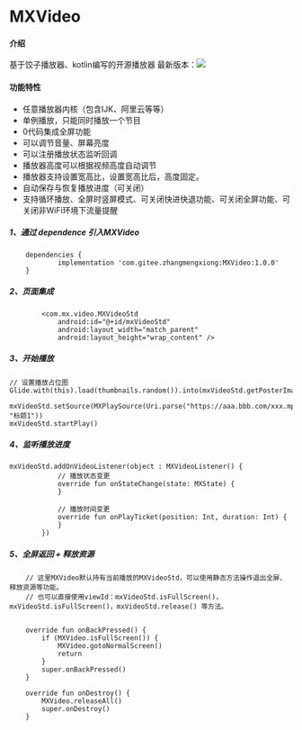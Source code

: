 # MXVideo

#### 介绍
基于饺子播放器、kotlin编写的开源播放器
最新版本：[![](https://jitpack.io/v/com.gitee.zhangmengxiong/MXVideo.svg)](https://jitpack.io/#com.gitee.zhangmengxiong/MXVideo)

#### 功能特性
- 任意播放器内核（包含IJK、阿里云等等）
- 单例播放，只能同时播放一个节目
- 0代码集成全屏功能
- 可以调节音量、屏幕亮度
- 可以注册播放状态监听回调
- 播放器高度可以根据视频高度自动调节
- 播放器支持设置宽高比，设置宽高比后，高度固定。
- 自动保存与恢复播放进度（可关闭）
- 支持循环播放、全屏时竖屏模式、可关闭快进快退功能、可关闭全屏功能、可关闭非WiFi环境下流量提醒

##### 1、通过 dependence 引入MXVideo
```
    dependencies {
	        implementation 'com.gitee.zhangmengxiong:MXVideo:1.0.0'
    }
```

##### 2、页面集成
```
        <com.mx.video.MXVideoStd
            android:id="@+id/mxVideoStd"
            android:layout_width="match_parent"
            android:layout_height="wrap_content" />
```

##### 3、开始播放
```
// 设置播放占位图
Glide.with(this).load(thumbnails.random()).into(mxVideoStd.getPosterImageView())

mxVideoStd.setSource(MXPlaySource(Uri.parse("https://aaa.bbb.com/xxx.mp4"), "标题1"))
mxVideoStd.startPlay()

```

##### 4、监听播放进度
```
mxVideoStd.addOnVideoListener(object : MXVideoListener() {
            // 播放状态变更
            override fun onStateChange(state: MXState) {
            }

            // 播放时间变更
            override fun onPlayTicket(position: Int, duration: Int) {
            }
        })
```

##### 5、全屏返回 + 释放资源
```
    // 这里MXVideo默认持有当前播放的MXVideoStd，可以使用静态方法操作退出全屏、释放资源等功能。
    // 也可以直接使用viewId：mxVideoStd.isFullScreen()，mxVideoStd.isFullScreen()，mxVideoStd.release() 等方法。


    override fun onBackPressed() {
        if (MXVideo.isFullScreen()) {
            MXVideo.gotoNormalScreen()
            return
        }
        super.onBackPressed()
    }

    override fun onDestroy() {
        MXVideo.releaseAll()
        super.onDestroy()
    }
```